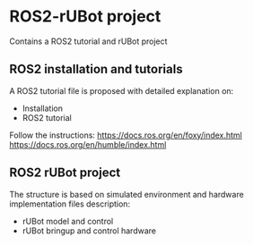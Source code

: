 # ROS2-rUBot project
Contains a ROS2 tutorial and rUBot project

## ROS2 installation and tutorials
A ROS2 tutorial file is proposed with detailed explanation on:
- Installation
- ROS2 tutorial
    
Follow the instructions:
https://docs.ros.org/en/foxy/index.html
https://docs.ros.org/en/humble/index.html


## ROS2 rUBot project
The structure is based on simulated environment and hardware implementation files description:
- rUBot model and control
- rUBot bringup and control hardware